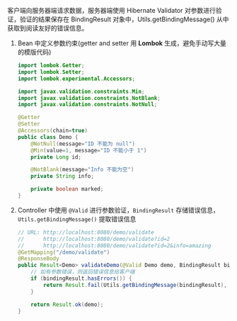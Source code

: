 客户端向服务器端请求数据，服务器端使用 Hibernate Validator 对参数进行验证，验证的结果保存在 BindingResult 对象中，Utils.getBindingMessage() 从中获取到阅读友好的错误信息。

1. Bean 中定义参数约束(getter and setter 用 **Lombok** 生成，避免手动写大量的模版代码)

   ```java
   import lombok.Getter;
   import lombok.Setter;
   import lombok.experimental.Accessors;

   import javax.validation.constraints.Min;
   import javax.validation.constraints.NotBlank;
   import javax.validation.constraints.NotNull;

   @Getter
   @Setter
   @Accessors(chain=true)
   public class Demo {
       @NotNull(message="ID 不能为 null")
       @Min(value=1, message="ID 不能小于 1")
       private Long id;

       @NotBlank(message="Info 不能为空")
       private String info;

       private boolean marked;
   }
   ```

2. Controller 中使用 `@Valid` 进行参数验证，`BindingResult` 存储错误信息，`Utils.getBindingMessage()` 提取错误信息

   ```java
   // URL: http://localhost:8080/demo/validate
   //      http://localhost:8080/demo/validate?id=2
   //      http://localhost:8080/demo/validate?id=2&info=amazing
   @GetMapping("/demo/validate")
   @ResponseBody
   public Result<Demo> validateDemo(@Valid Demo demo, BindingResult bindingResult) {
       // 如有参数错误，则返回错误信息给客户端
       if (bindingResult.hasErrors()) {
           return Result.fail(Utils.getBindingMessage(bindingResult), null);
       }

       return Result.ok(demo);
   }
   ```

   ​